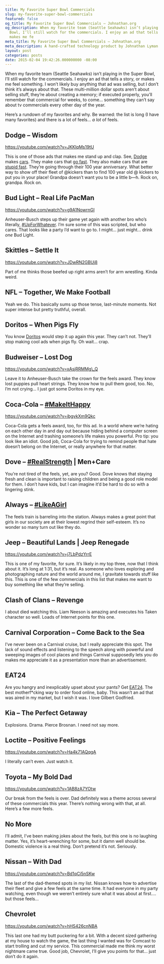 ```yaml
---
title: My Favorite Super Bowl Commercials
slug: my-favorite-super-bowl-commercials
featured: false
og_title: My Favorite Super Bowl Commercials – Johnathan.org
og_description: When my favorite team (Seattle Seahawks) isn’t playing in the Super
  Bowl, I’ll still watch for the commercials. I enjoy an ad that tells a story, or
  makes me fe
meta_title: My Favorite Super Bowl Commercials – Johnathan.org
meta_description: A hand-crafted technology product by Johnathan Lyman
layout: post
categories: posts
date: 2015-02-04 19:42:26.000000000 -08:00
---
```


When my favorite team (Seattle Seahawks) isn’t playing in the Super Bowl, I’ll still watch for the commercials. I enjoy an ad that tells a story, or makes me feel something. I won’t likely buy anything that ad was selling, but I don’t think it’s always about that. These multi-million dollar spots aren’t about selling stuff, they’re about creating a memory; if executed properly, you’ll remember that commercial for weeks, to come… something they can’t say about tv commercials every other day of the year.

Here’s a rundown of my favorites and why. Be warned: the list is long (I have many favorites) and there is a lot of feels… _a lot_ of feels.

## Dodge – Wisdom

https://youtube.com/watch?v=JKKlqMs19tU

This is one of those ads that makes me stand up and clap. See, [Dodge](http://dodge.com) makes [cars](http://dodge.com). They make cars that [go fast](http://dodge.com/charger). They also make cars that are [stupid fast](http://www.drivesrt.com). They’re going through their 100 year anniversary. What better way to show off their fleet of @kickers than to find 100 year old @ kickers to put you in your place! Grandpa doesn’t want you to be a little b—h. Rock on, grandpa. Rock on.

## Bud Light – Real Life PacMan

https://youtube.com/watch?v=g9A1NowrnGI

Anheuser-Busch steps up their game yet again with another bro who’s literally, [#UpForWhatever](https://twitter.com/hashtag/upforwhatever). I’m sure some of this was scripted, but who cares. That looks like a party I’d want to go to. I might… just might… drink _one_ Bud Light.

## Skittles – Settle It

https://youtube.com/watch?v=JDwRN2GBUj8

Part of me thinks those beefed up right arms aren’t for arm wrestling. Kinda weird.

## NFL – Together, We Make Football

Yeah we do. This basically sums up those tense, last-minute moments. Not super intense but pretty truthful, overall.

## Doritos – When Pigs Fly

You know [Doritos](http://doritos.com) would step it up again this year. They can’t not. They’ll stop making cool ads when pigs fly. Oh wait… crap.

## Budweiser – Lost Dog

https://youtube.com/watch?v=xAsjRRMMg\_Q

Leave it to Anheuser-Busch take the crown for the feels award. They know lost puppies pull heart strings. They know how to pull them good, too. No, I’m not crying… I just got some Doritos in my eye.

## Coca-Cola – [#MakeItHappy](http://twitter.com/#MakeItHappy)

https://youtube.com/watch?v=ibgvkXm9Qkc

Coca-Cola gets a feels award, too, for this ad. In a world where we’re hating on each other day in and day out because hiding behind a computer screen on the Internet and trashing someone’s life makes you powerful. Pro tip: you look like an idiot. Good job, Coca-Cola for trying to remind people that hate doesn’t belong on the Internet, or really anywhere for that matter.

## Dove – [#RealStrength](http://twitter.com/#RealStrength) | Men+Care

You’re not tired of the feels, yet, are you? Good. Dove knows that staying fresh and clean is important to raising children and being a good role model for them. I don’t have kids, but I can imagine it’d be hard to do so with a lingering stink.

## Always – [#LikeAGirl](http://twitter.com/#LikeAGirl)

The feels train is barreling into the station. Always makes a great point that girls in our society are at their lowest regrind their self-esteem. It’s no wonder so many turn out like they do.

## Jeep – Beautiful Lands | Jeep Renegade

https://youtube.com/watch?v=j7LbPdzYrrE

This is one of my favorite, for sure. It’s likely in my top three, now that I think about it. It’s long at 1:31, but it’s real. As someone who loves exploring and photographing nature and the world around me, I gravitate towards stuff like this. This is one of the few commercials in this list that makes me want to buy something like what they’re selling.

## Clash of Clans – Revenge

I about died watching this. Liam Neeson is amazing and executes his Taken character so well. Loads of Internet points for this one.

## Carnival Corporation – Come Back to the Sea

I’ve never been on a Carnival cruise, but I really appreciate this spot. The lack of sound effects and listening to the speech along with powerful and sweeping images of cool places and things Carnival supposedly lets you do makes me appreciate it as a presentation more than an advertisement.

## EAT24

Are you hangry and inexplicably upset about your pants? Get [EAT24](http://eat24.com). The best motherf\*cking way to order food online, baby. This wasn’t an ad that was aired in my market, but I wish it was. I love Gilbert Godfried.

## Kia – The Perfect Getaway

Explosions. Drama. Pierce Brosnan. I need not say more.

## Loctite – Positive Feelings

https://youtube.com/watch?v=Ha4k71AQqgA

I literally can’t even. Just watch it.

## Toyota – My Bold Dad

https://youtube.com/watch?v=1AB8zA7YOtw

Our break from the feels is over. Dad definitely was a theme across several of these commercials this year. There’s nothing wrong with that, at all. Here’s a few more feels.

## No More

I’ll admit, I’ve been making jokes about the feels, but this one is no laughing matter. Yes, it’s heart-wrenching for some, but it damn well should be. Domestic violence is a real thing. Don’t pretend it’s not. Seriously.

## Nissan – With Dad

https://youtube.com/watch?v=Bd1qCi5nSKw

The last of the dad-themed spots in my list. Nissan knows how to advertise their fleet and give a few feels at the same time. It had everyone in my party watching, even though we weren’t entirely sure what it was about at first…. but those feels…

## Chevrolet

https://youtube.com/watch?v=hHS426cnNBA

This last one had my butt puckering for a bit. With a decent sized gathering at my house to watch the game, the last thing I wanted was for Comcast to start trolling and cut my service. This commercial made me think my worst nightmare came true. Good job, Chevrolet, I’ll give you points for that… just don’t do it again.

